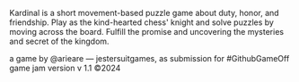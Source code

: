 Kardinal is a short movement-based puzzle game about duty, honor, and friendship. Play as the kind-hearted chess' knight and solve puzzles by moving across the board.
Fulfill the promise and uncovering the mysteries and secret of the kingdom.

a game by @arieare — jestersuitgames, as submission for #GithubGameOff
game jam version v 1.1 ©️2024